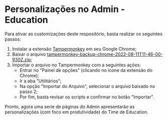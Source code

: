 # Personalizações no Admin - Education

Para ativar as customizações deste respositório, basta realizar os seguintes passos:

1. Instalar a extensão [Tampermonkey](https://www.tampermonkey.net/) em seu Google Chrome;
2. Baixar o arquivo [tampermonkey-backup-chrome-2022-08-11T11-46-00-930Z.zip](https://github.com/digitalinnovationone/education-adm-customizations/blob/main/tampermonkey-backup-chrome-2022-08-11T11-46-00-930Z.zip?raw=true);
3. Importar o arquivo no Tampermonkey com a seguintes ações:
    - Entrar no "Painel de opções" (clicando no ícone da extensão do Chrome);
    - Ir a aba "Utilitários";
    - Na opção "Importar do Arquivo", selecionar o arquivo baixado no passo 2;
    - Por fim, basta revisar os scripts e confirmar no botão "Importar".  

Pronto, agora uma serie de páginas do Admin apresentarão as personalizações (com foco em produtividade) do Time de Education.

